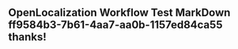 <properties
ms.topic="hero-topic"
ms.test1="hero-topic"
ms.test2="test"/>

## OpenLocalization Workflow Test MarkDown ff9584b3-7b61-4aa7-aa0b-1157ed84ca55 thanks!
